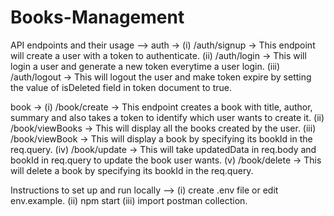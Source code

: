 # Books-Management
API endpoints and their usage -->
auth -> 
(i) /auth/signup -> This endpoint will create a user with a token to authenticate.
(ii) /auth/login -> This will login a user and generate a new token everytime a user login.
(iii) /auth/logout -> This will logout the user and make token expire by setting the value of isDeleted field in token document to true.

book ->
(i) /book/create -> This endpoint creates a book with title, author, summary and also takes a token to identify which user wants to create it.
(ii) /book/viewBooks -> This will display all the books created by the user.
(iii) /book/viewBook -> This will display a book by specifying its bookId in the req.query.
(iv) /book/update -> This will take updatedData in req.body and bookId in req.query to update the book user wants.
(v) /book/delete -> This will delete a book by specifying its bookId in the req.query.

Instructions to set up and run locally -->
(i) create .env file or edit env.example.
(ii) npm start
(iii) import postman collection.
